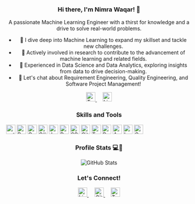 <center>

### Hi there, I'm Nimra Waqar! 👋

A passionate Machine Learning Engineer with a thirst for knowledge and a drive to solve real-world problems.

- 🔭 I dive deep into Machine Learning to expand my skillset and tackle new challenges.
- 🌱 Actively involved in research to contribute to the advancement of machine learning and related fields.
- 💼 Experienced in Data Science and Data Analytics, exploring insights from data to drive decision-making.
- 💬 Let's chat about Requirement Engineering, Quality Engineering, and Software Project Management!

<p align="center">
  <a href="https://twitter.com/nimrah_waqar" target="_blank">
    <img src="https://img.shields.io/twitter/follow/nimrah_waqar?style=social" alt="Twitter Follow" height="25">
  </a>
  &nbsp;&nbsp;&nbsp;
  <a href="https://www.linkedin.com/in/nimrahwaqar/" target="_blank">
    <img src="https://img.shields.io/badge/-Nimra%20Waqar-blue?style=flat-square&logo=Linkedin&logoColor=white&link=https://www.linkedin.com/in/nimrahwaqar/" alt="LinkedIn" height="25">
  </a>
</p>

### Skills and Tools

<p align="left"> 
  <img src="https://img.shields.io/badge/-Python-3776AB?style=flat-square&logo=python&logoColor=white" alt="python" height="25">
  <img src="https://img.shields.io/badge/-R-276DC3?style=flat-square&logo=r&logoColor=white" alt="R" height="25">
  <img src="https://img.shields.io/badge/-C-A8B9CC?style=flat-square&logo=c&logoColor=white" alt="C" height="25">
  <img src="https://img.shields.io/badge/-C%23-239120?style=flat-square&logo=c-sharp&logoColor=white" alt="C#" height="25">
  <img src="https://img.shields.io/badge/-Java-007396?style=flat-square&logo=java&logoColor=white" alt="Java" height="25">
  <img src="https://img.shields.io/badge/-Dart-0175C2?style=flat-square&logo=dart&logoColor=white" alt="Dart" height="25">
  <img src="https://img.shields.io/badge/-SQL-4479A1?style=flat-square&logo=sql&logoColor=white" alt="SQL" height="25">
  <img src="https://img.shields.io/badge/-Git-F05032?style=flat-square&logo=git&logoColor=white" alt="Git" height="25">
  <img src="https://img.shields.io/badge/-TensorFlow-FF6F00?style=flat-square&logo=tensorflow&logoColor=white" alt="TensorFlow" height="25">
  <img src="https://img.shields.io/badge/-PyTorch-EE4C2C?style=flat-square&logo=pytorch&logoColor=white" alt="PyTorch" height="25">
  <img src="https://img.shields.io/badge/-Apache%20Spark-E25A1C?style=flat-square&logo=apache-spark&logoColor=white" alt="Apache Spark" height="25">
  <img src="https://img.shields.io/badge/-LaTeX-008080?style=flat-square&logo=latex&logoColor=white" alt="LaTeX" height="25">
  <img src="https://img.shields.io/badge/-Overleaf-47A141?style=flat-square&logo=overleaf&logoColor=white" alt="Overleaf" height="25">
</p>

### Profile Stats 💻👀

![GitHub Stats](https://github-readme-stats.vercel.app/api?username=am-nimrah&show_icons=true&theme=tokyonight)


### Let's Connect!

<p align="center">
  <a href="https://www.linkedin.com/in/nimrahwaqar/" target="_blank">
    <img src="https://img.shields.io/badge/-Nimra%20Waqar-blue?style=flat-square&logo=Linkedin&logoColor=white&link=https://www.linkedin.com/in/nimrahwaqar/" alt="LinkedIn" height="25">
  </a>
  &nbsp;&nbsp;&nbsp;
  <a href="https://github.com/am-nimrah" target="_blank">
    <img src="https://img.shields.io/badge/-am--nimrah-black?style=flat-square&logo=github&logoColor=white" alt="GitHub" height="25">
  </a>
  &nbsp;&nbsp;&nbsp;
  <a href="https://twitter.com/nimrah_waqar" target="_blank">
    <img src="https://img.shields.io/badge/-nimrah__waqar-blue?style=flat-square&logo=twitter&logoColor=white" alt="Twitter" height="25">
  </a>
</p>
</center>